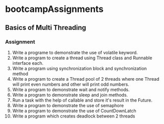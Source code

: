 # bootcampAssignments
## Basics of Multi Threading
### Assignment

1. Write a programe to demonstrate the use of volatile keyword.
2. Write a program to create a thread using Thread class and Runnable interface each.
3. Write a program using synchronization block and synchronization method
4. Write a program to create a Thread pool of 2 threads where one Thread will print even numbers and other will print odd numbers.
5. Write a program to demonstrate wait and notify methods.
6. Write a program to demonstrate sleep and join methods.
7. Run a task with the help of callable and store it's result in the Future.
8. Write a program to demonstrate the use of semaphore
9. Write a program to demonstrate the use of CountDownLatch
10. Write a program which creates deadlock between 2 threads
